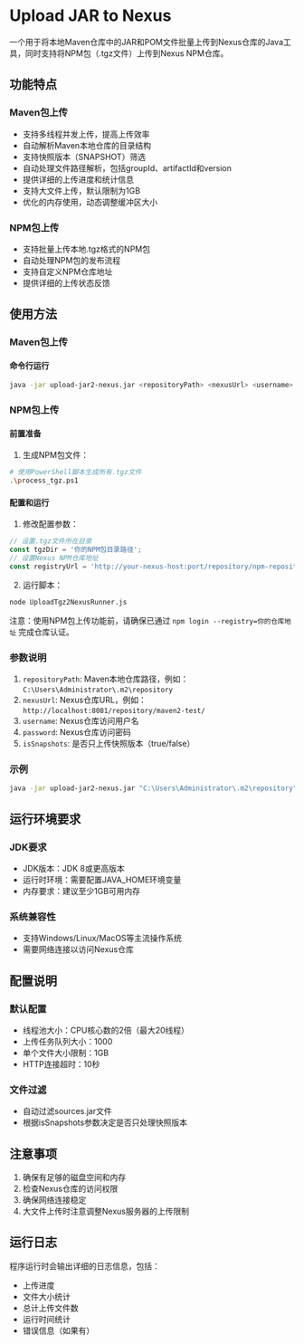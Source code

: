 # Upload JAR to Nexus

一个用于将本地Maven仓库中的JAR和POM文件批量上传到Nexus仓库的Java工具，同时支持将NPM包（.tgz文件）上传到Nexus NPM仓库。

## 功能特点

### Maven包上传
- 支持多线程并发上传，提高上传效率
- 自动解析Maven本地仓库的目录结构
- 支持快照版本（SNAPSHOT）筛选
- 自动处理文件路径解析，包括groupId、artifactId和version
- 提供详细的上传进度和统计信息
- 支持大文件上传，默认限制为1GB
- 优化的内存使用，动态调整缓冲区大小

### NPM包上传
- 支持批量上传本地.tgz格式的NPM包
- 自动处理NPM包的发布流程
- 支持自定义NPM仓库地址
- 提供详细的上传状态反馈

## 使用方法

### Maven包上传

#### 命令行运行

```bash
java -jar upload-jar2-nexus.jar <repositoryPath> <nexusUrl> <username> <password> <isSnapshots>
```

### NPM包上传
#### 前置准备

1. 生成NPM包文件：
```bash
# 使用PowerShell脚本生成所有.tgz文件
.\process_tgz.ps1
```

#### 配置和运行

1. 修改配置参数：
```javascript
// 设置.tgz文件所在目录
const tgzDir = '你的NPM包目录路径';
// 设置Nexus NPM仓库地址
const registryUrl = 'http://your-nexus-host:port/repository/npm-repository/';
```

2. 运行脚本：
```bash
node UploadTgz2NexusRunner.js
```

注意：使用NPM包上传功能前，请确保已通过 `npm login --registry=你的仓库地址` 完成仓库认证。

### 参数说明

1. `repositoryPath`: Maven本地仓库路径，例如：`C:\Users\Administrator\.m2\repository`
2. `nexusUrl`: Nexus仓库URL，例如：`http://localhost:8081/repository/maven2-test/`
3. `username`: Nexus仓库访问用户名
4. `password`: Nexus仓库访问密码
5. `isSnapshots`: 是否只上传快照版本（true/false）

### 示例

```bash
java -jar upload-jar2-nexus.jar "C:\Users\Administrator\.m2\repository" "http://localhost:8081/repository/maven2-test/" "admin" "admin123" "false"
```

## 运行环境要求

### JDK要求

- JDK版本：JDK 8或更高版本
- 运行时环境：需要配置JAVA_HOME环境变量
- 内存要求：建议至少1GB可用内存

### 系统兼容性

- 支持Windows/Linux/MacOS等主流操作系统
- 需要网络连接以访问Nexus仓库

## 配置说明

### 默认配置

- 线程池大小：CPU核心数的2倍（最大20线程）
- 上传任务队列大小：1000
- 单个文件大小限制：1GB
- HTTP连接超时：10秒

### 文件过滤

- 自动过滤sources.jar文件
- 根据isSnapshots参数决定是否只处理快照版本

## 注意事项

1. 确保有足够的磁盘空间和内存
2. 检查Nexus仓库的访问权限
3. 确保网络连接稳定
4. 大文件上传时注意调整Nexus服务器的上传限制

## 运行日志

程序运行时会输出详细的日志信息，包括：

- 上传进度
- 文件大小统计
- 总计上传文件数
- 运行时间统计
- 错误信息（如果有）
